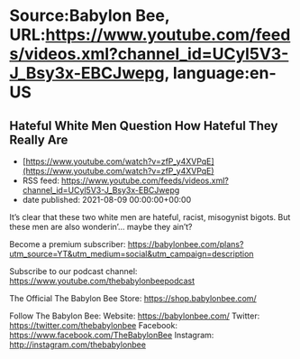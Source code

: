 # Source:Babylon Bee, URL:https://www.youtube.com/feeds/videos.xml?channel_id=UCyl5V3-J_Bsy3x-EBCJwepg, language:en-US

## Hateful White Men Question How Hateful They Really Are
 - [https://www.youtube.com/watch?v=zfP_y4XVPqE](https://www.youtube.com/watch?v=zfP_y4XVPqE)
 - RSS feed: https://www.youtube.com/feeds/videos.xml?channel_id=UCyl5V3-J_Bsy3x-EBCJwepg
 - date published: 2021-08-09 00:00:00+00:00

It’s clear that these two white men are hateful, racist, misogynist bigots. But these men are also wonderin’… maybe they ain’t?

Become a premium subscriber:  https://babylonbee.com/plans?utm_source=YT&utm_medium=social&utm_campaign=description

Subscribe to our podcast channel: https://www.youtube.com/thebabylonbeepodcast

The Official The Babylon Bee Store: https://shop.babylonbee.com/

Follow The Babylon Bee:
Website: https://babylonbee.com/
Twitter: https://twitter.com/thebabylonbee
Facebook: https://www.facebook.com/TheBabylonBee
Instagram: http://instagram.com/thebabylonbee

